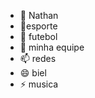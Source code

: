 - 👋 Nathan
- 👀esporte
- 🌱 futebol
- 💞️ minha equipe
- 📫 redes
- 😄 biel
- ⚡ musica
<!---
nathanbiel/nathanbiel is a ✨ special ✨ repository because its `README.md` (this file) appears on your GitHub profile.
You can click the Preview link to take a look at your changes.
--->
